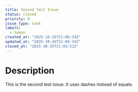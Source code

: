 ```yaml
---
title: Second Test Issue
status: closed
priority: 0
issue_type: task
labels:
  - human
created_at: "2025-10-26T21:06:34Z"
updated_at: "2025-10-26T21:06:34Z"
closed_at: "2025-10-25T21:03:51Z"
---
```


# Description

This is the second test issue.
It uses dashes instead of equals.
